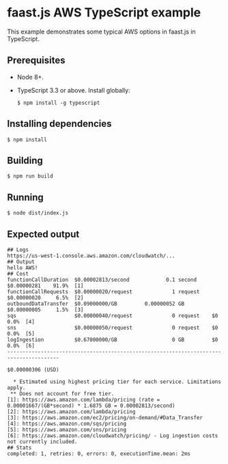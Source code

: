 # faast.js AWS TypeScript example

This example demonstrates some typical AWS options in faast.js in TypeScript.

## Prerequisites

-   Node 8+.

-   TypeScript 3.3 or above. Install globally:

    ```shell
    $ npm install -g typescript
    ```

## Installing dependencies

```shell
$ npm install
```

## Building

```shell
$ npm run build
```

## Running

```shell
$ node dist/index.js
```

## Expected output

```text
## Logs
https://us-west-1.console.aws.amazon.com/cloudwatch/...
## Output
hello AWS!
## Cost
functionCallDuration  $0.00002813/second            0.1 second     $0.00000281    91.9%  [1]
functionCallRequests  $0.00000020/request             1 request    $0.00000020     6.5%  [2]
outboundDataTransfer  $0.09000000/GB         0.00000052 GB         $0.00000005     1.5%  [3]
sqs                   $0.00000040/request             0 request    $0              0.0%  [4]
sns                   $0.00000050/request             0 request    $0              0.0%  [5]
logIngestion          $0.67000000/GB                  0 GB         $0              0.0%  [6]
---------------------------------------------------------------------------------------
                                                                   $0.00000306 (USD)

  * Estimated using highest pricing tier for each service. Limitations apply.
 ** Does not account for free tier.
[1]: https://aws.amazon.com/lambda/pricing (rate = 0.00001667/(GB*second) * 1.6875 GB = 0.00002813/second)
[2]: https://aws.amazon.com/lambda/pricing
[3]: https://aws.amazon.com/ec2/pricing/on-demand/#Data_Transfer
[4]: https://aws.amazon.com/sqs/pricing
[5]: https://aws.amazon.com/sns/pricing
[6]: https://aws.amazon.com/cloudwatch/pricing/ - Log ingestion costs not currently included.
## Stats
completed: 1, retries: 0, errors: 0, executionTime.mean: 2ms
```
